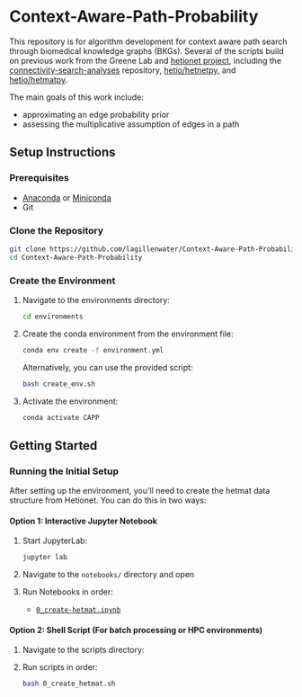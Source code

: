 # Context-Aware-Path-Probability

This repository is for algorithm development for context aware path search through biomedical knowledge graphs (BKGs). Several of the scripts build on previous work from the Greene Lab and [hetionet project](https://het.io/), including the [connectivity-search-analyses](https://github.com/greenelab/connectivity-search-analyses) repository, [hetio/hetnetpy](https://github.com/hetio/hetnetpy), and [hetio/hetmatpy](https://github.com/hetio/hetmatpy). 

The main goals of this work include:
* approximating an edge probability prior
* assessing the multiplicative assumption of edges in a path

## Setup Instructions

### Prerequisites

- [Anaconda](https://www.anaconda.com/products/distribution) or [Miniconda](https://docs.conda.io/en/latest/miniconda.html)
- Git

### Clone the Repository

```bash
git clone https://github.com/lagillenwater/Context-Aware-Path-Probability.git
cd Context-Aware-Path-Probability
```

### Create the Environment

1. Navigate to the environments directory:
   ```bash
   cd environments
   ```

2. Create the conda environment from the environment file:
   ```bash
   conda env create -f environment.yml
   ```
   
   Alternatively, you can use the provided script:
   ```bash
   bash create_env.sh
   ```

3. Activate the environment:
   ```bash
   conda activate CAPP
   ```

## Getting Started

### Running the Initial Setup

After setting up the environment, you'll need to create the hetmat data structure from Hetionet. You can do this in two ways:

#### Option 1: Interactive Jupyter Notebook 

1. Start JupyterLab:
   ```bash
   jupyter lab
   ```

2. Navigate to the `notebooks/` directory and open 

3. Run Notebooks in order:
    - [`0_create-hetmat.ipynb`](notebooks/0_create-hetmat.ipynb)  


#### Option 2: Shell Script (For batch processing or HPC environments)

1. Navigate to the scripts directory:

2. Run scripts in order:
   ```bash
   bash 0_create_hetmat.sh
   ```
